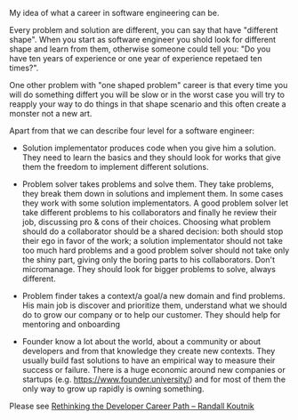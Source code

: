My idea of what a career in software engineering can be.

Every problem and solution are different, you can say that have "different shape". When you start as software engineer you shold look for different shape and learn from them, otherwise someone could tell you: "Do you have ten years of experience or one year of experience repetaed ten times?". 

One other problem with "one shaped problem" career is that every time you will do something differt you will be slow or in the worst case you will try to reapply your way to do things in that shape scenario and this often create a monster not a new art.

Apart from that we can describe four level for a software engineer:

- Solution implementator produces code when you give him a solution. They need to learn the basics and they should look for works that give them the freedom to implement different solutions.

- Problem solver takes problems and solve them. They take problems, they break them down in solutions and implement them. In some cases they work with some solution implementators. A good problem solver let take different problems to his collaborators and finally he review their job, discussing pro & cons of their choices. Choosing what problem should do a collaborator should be a shared decision: both should stop their ego in favor of the work; a solution implementator should not take too much hard problems and a good problem solver should not take only the shiny part, giving only the boring parts to his collaborators. Don't micromanage. They should look for bigger problems to solve, always different.

- Problem finder takes a context/a goal/a new domain and find problems. His main job is discover and prioritize them, understand what we should do to grow our company or to help our customer. They should help for mentoring and onboarding

-  Founder know a lot about the world, about a community or about developers and from that knowledge they create new contexts. They usually build fast solutions to have an empirical way to measure their success or failure. There is a huge economic around new companies or startups (e.g. https://www.founder.university/) and for most of them the only way to grow up rapidly is owning something.

Please see [Rethinking the Developer Career Path – Randall Koutnik](https://www.youtube.com/watch?v=yIPbE7BssOs)
